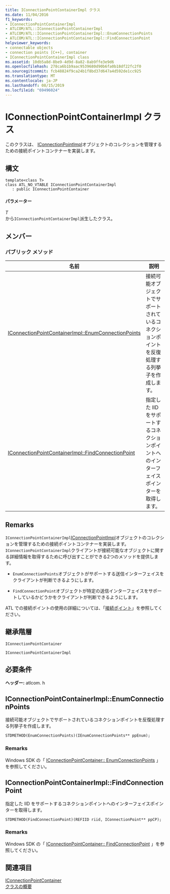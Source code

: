 ```yaml
---
title: IConnectionPointContainerImpl クラス
ms.date: 11/04/2016
f1_keywords:
- IConnectionPointContainerImpl
- ATLCOM/ATL::IConnectionPointContainerImpl
- ATLCOM/ATL::IConnectionPointContainerImpl::EnumConnectionPoints
- ATLCOM/ATL::IConnectionPointContainerImpl::FindConnectionPoint
helpviewer_keywords:
- connectable objects
- connection points [C++], container
- IConnectionPointContainerImpl class
ms.assetid: 10db5a8d-8be9-4d9d-8a82-8ab9ffe3e9d6
ms.openlocfilehash: 278ca6b1b9aac9539680d90b6fa0b18df22fc2f0
ms.sourcegitcommit: fcb48824f9ca24b1f8bd37d647a4d592de1cc925
ms.translationtype: MT
ms.contentlocale: ja-JP
ms.lasthandoff: 08/15/2019
ms.locfileid: "69496024"
---
```

# <a name="iconnectionpointcontainerimpl-class"></a>IConnectionPointContainerImpl クラス

このクラスは、 [IConnectionPointImpl](../../atl/reference/iconnectionpointimpl-class.md)オブジェクトのコレクションを管理するための接続ポイントコンテナーを実装します。

## <a name="syntax"></a>構文

```
template<class T>
class ATL_NO_VTABLE IConnectionPointContainerImpl
   : public IConnectionPointContainer
```

#### <a name="parameters"></a>パラメーター

*T*<br/>
から`IConnectionPointContainerImpl`派生したクラス。

## <a name="members"></a>メンバー

### <a name="public-methods"></a>パブリック メソッド

|名前|説明|
|----------|-----------------|
|[IConnectionPointContainerImpl::EnumConnectionPoints](#enumconnectionpoints)|接続可能オブジェクトでサポートされているコネクションポイントを反復処理する列挙子を作成します。|
|[IConnectionPointContainerImpl::FindConnectionPoint](#findconnectionpoint)|指定した IID をサポートするコネクションポイントへのインターフェイスポインターを取得します。|

## <a name="remarks"></a>Remarks

`IConnectionPointContainerImpl`[IConnectionPointImpl](../../atl/reference/iconnectionpointimpl-class.md)オブジェクトのコレクションを管理するための接続ポイントコンテナーを実装します。 `IConnectionPointContainerImpl`クライアントが接続可能なオブジェクトに関する詳細情報を取得するために呼び出すことができる2つのメソッドを提供します。

- `EnumConnectionPoints`オブジェクトがサポートする送信インターフェイスをクライアントが判断できるようにします。

- `FindConnectionPoint`オブジェクトが特定の送信インターフェイスをサポートしているかどうかをクライアントが判断できるようにします。

ATL での接続ポイントの使用の詳細については、「[接続ポイント](../../atl/atl-connection-points.md)」を参照してください。

## <a name="inheritance-hierarchy"></a>継承階層

`IConnectionPointContainer`

`IConnectionPointContainerImpl`

## <a name="requirements"></a>必要条件

**ヘッダー:** atlcom. h

##  <a name="enumconnectionpoints"></a>  IConnectionPointContainerImpl::EnumConnectionPoints

接続可能オブジェクトでサポートされているコネクションポイントを反復処理する列挙子を作成します。

```
STDMETHOD(EnumConnectionPoints)(IEnumConnectionPoints** ppEnum);
```

### <a name="remarks"></a>Remarks

Windows SDK の「 [IConnectionPointContainer:: EnumConnectionPoints](/windows/win32/api/ocidl/nf-ocidl-iconnectionpointcontainer-enumconnectionpoints) 」を参照してください。

##  <a name="findconnectionpoint"></a>  IConnectionPointContainerImpl::FindConnectionPoint

指定した IID をサポートするコネクションポイントへのインターフェイスポインターを取得します。

```
STDMETHOD(FindConnectionPoint)(REFIID riid, IConnectionPoint** ppCP);
```

### <a name="remarks"></a>Remarks

Windows SDK の「 [IConnectionPointContainer:: FindConnectionPoint](/windows/win32/api/ocidl/nf-ocidl-iconnectionpointcontainer-findconnectionpoint) 」を参照してください。

## <a name="see-also"></a>関連項目

[IConnectionPointContainer](/windows/win32/api/ocidl/nn-ocidl-iconnectionpointcontainer)<br/>
[クラスの概要](../../atl/atl-class-overview.md)
